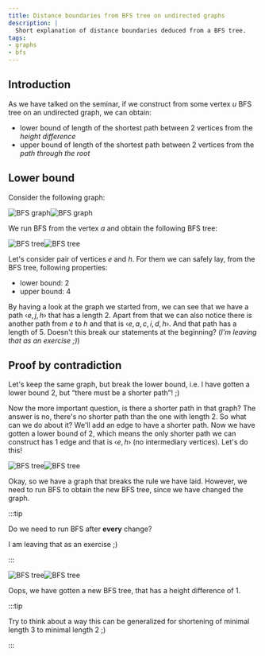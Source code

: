 ```yaml
---
title: Distance boundaries from BFS tree on undirected graphs
description: |
  Short explanation of distance boundaries deduced from a BFS tree.
tags:
- graphs
- bfs
---
```


## Introduction

As we have talked on the seminar, if we construct from some vertex $u$ BFS tree on an undirected graph, we can obtain:

- lower bound of length of the shortest path between 2 vertices from the _height difference_
- upper bound of length of the shortest path between 2 vertices from the _path through the root_

## Lower bound

Consider the following graph:

![BFS graph](/files/ib002/bfs-tree/bfs_graph_light.svg#gh-light-mode-only)![BFS graph](/files/ib002/bfs-tree/bfs_graph_dark.svg#gh-dark-mode-only)

We run BFS from the vertex $a$ and obtain the following BFS tree:

![BFS tree](/files/ib002/bfs-tree/bfs_tree_light.svg#gh-light-mode-only)![BFS tree](/files/ib002/bfs-tree/bfs_tree_dark.svg#gh-dark-mode-only)

Let's consider pair of vertices $e$ and $h$. For them we can safely lay, from the BFS tree, following properties:

- lower bound: $2$
- upper bound: $4$

By having a look at the graph we started from, we can see that we have a path ‹$e, j, h$› that has a length 2. Apart from that we can also notice there is another path from $e$ to $h$ and that is ‹$e, a, c, i, d, h$›. And that path has a length of $5$. Doesn't this break our statements at the beginning? (_I'm leaving that as an exercise ;)_)

## Proof by contradiction

Let's keep the same graph, but break the lower bound, i.e. I have gotten a lower bound $2$, but “there must be a shorter path”! ;)

Now the more important question, is there a shorter path in that graph? The answer is no, there's no shorter path than the one with length $2$. So what can we do about it? We'll add an edge to have a shorter path. Now we have gotten a lower bound of $2$, which means the only shorter path we can construct has $1$ edge and that is ‹$e, h$› (no intermediary vertices). Let's do this!

![BFS tree](/files/ib002/bfs-tree/bfs_graph_with_additional_edge_light.svg#gh-light-mode-only)![BFS tree](/files/ib002/bfs-tree/bfs_graph_with_additional_edge_dark.svg#gh-dark-mode-only)

Okay, so we have a graph that breaks the rule we have laid. However, we need to run BFS to obtain the new BFS tree, since we have changed the graph.

:::tip

Do we need to run BFS after **every** change?

­I am leaving that as an exercise ;)

:::

![BFS tree](/files/ib002/bfs-tree/bfs_tree_with_additional_edge_light.svg#gh-light-mode-only)![BFS tree](/files/ib002/bfs-tree/bfs_tree_with_additional_edge_dark.svg#gh-dark-mode-only)

Oops, we have gotten a new BFS tree, that has a height difference of 1.

:::tip

Try to think about a way this can be generalized for shortening of minimal length 3 to minimal length 2 ;)

:::
